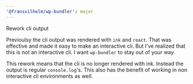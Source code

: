 ```yaml
---
'@fransvilhelm/wp-bundler': major
---
```


Rework cli output

Previoulsy the cli output was rendered with `ink` and `react`. That was effective and made it easy to make an interactive cli. But I've realized that this is not an interactive cli. I want `wp-bundler` to stay out of your way.

This rework means that the cli is no longer rendered with ink. Instead the output is regular `console.log`'s. This also has the benefit of working in non interactive cli environments as well.
